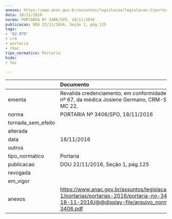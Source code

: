 ```yaml
---
anexos: https://www.anac.gov.br/assuntos/legislacao/legislacao-1/portarias/portarias-2016/portaria-no-3406-spo-18-11-2016/@@display-file/arquivo_norma/PA2016-3406.pdf
data: 18/11/2016
norma: PORTARIA Nº 3406/SPO, 18/11/2016
publicacao: DOU 22/11/2016, Seção 1, pág.125
tags:
- '82.979'
- crm
- portaria
- rbac
tipo_normatico: Portaria
hide: 
- toc 
 
---
```


|                    | Documento                                                                                                                                                      |
|:-------------------|:---------------------------------------------------------------------------------------------------------------------------------------------------------------|
| ementa             | Revalida credenciamento, em conformidade com o RBAC nº 67, da médica Josiene Germano, CRM-SP 82.979, MC 22.                                                    |
| norma              | PORTARIA Nº 3406/SPO, 18/11/2016                                                                                                                               |
| tornada_sem_efeito |                                                                                                                                                                |
| alterada           |                                                                                                                                                                |
| data               | 18/11/2016                                                                                                                                                     |
| outros             |                                                                                                                                                                |
| tipo_normatico     | Portaria                                                                                                                                                       |
| publicacao         | DOU 22/11/2016, Seção 1, pág.125                                                                                                                               |
| revogada           |                                                                                                                                                                |
| em_vigor           |                                                                                                                                                                |
| anexos             | https://www.anac.gov.br/assuntos/legislacao/legislacao-1/portarias/portarias-2016/portaria-no-3406-spo-18-11-2016/@@display-file/arquivo_norma/PA2016-3406.pdf |